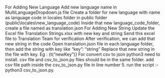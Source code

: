 For Adding New Language
Add new language name in MultiLanguageDropdown.js file
Create a folder for new language with name as language code in locales folder in public folder (public\locales\new_language_code)
Inside that new language_code_folder, create a file named as translation.json
For Adding New String
Update the Excel file Translation Strings.xlsx with new key and string
Send this excel file to Translation Team for verification
After verification, we can add that new string in the code
Open translation.json file in each language folder, then add the string with key like “key”: “string”
Replace that new string in the file with key. Eg : {t(“newKey”)}
For convert csv to json
python3 need to install.
csv file and csv_to_json.py files should be in the same folder.
add csv file path inside the csv_to_json.py file in line number 5.
run the script :- python3 csv_to_json.py.
